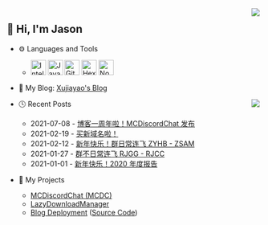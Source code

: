 <img align="right" src="https://github-readme-stats.vercel.app/api?username=xujiayao&include_all_commits=true&show_icons=true&icon_color=66ccff&text_color=c8c8c8&bg_color=343946&disable_animations=true" />

## :wave: Hi, I'm Jason

- :gear: Languages and Tools

  - <img alt="IntelliJ IDEA" src="https://cdn.svgporn.com/logos/intellij-idea.svg" width="30px" height="30px"> <img src="https://raw.githubusercontent.com/jmnote/z-icons/master/svg/java.svg" alt="Java" width = "30px" height = "30px"/> <img src="https://raw.githubusercontent.com/jmnote/z-icons/master/svg/git.svg" alt="Git" width = "30px" height = "30px"/> <img src="https://www.vectorlogo.zone/logos/hexoio/hexoio-icon.svg" alt="Hexo" width = "30px" height = "30px"/> <img src="https://github.com/get-icon/geticon/raw/master/icons/nodejs-icon.svg" alt="Node.js" width = "30px" height = "30px">

- :orange_book: My Blog: [Xujiayao's Blog](https://blog.xujiayao.top/)

<img align="right" src="https://github-readme-stats.vercel.app/api/top-langs/?username=xujiayao&layout=compact&text_color=c8c8c8&bg_color=343946" />

- :clock4: Recent Posts

  - 2021-07-08 - [博客一周年啦！MCDiscordChat 发布](https://blog.xujiayao.top/posts/4ba0a17a/)
  - 2021-02-19 - [买新域名啦！](https://blog.xujiayao.top/posts/29edace0/)
  - 2021-02-12 - [新年快乐！群日常连飞 ZYHB - ZSAM](https://blog.xujiayao.top/posts/140ab620/)
  - 2021-01-27 - [群不日常连飞 RJGG - RJCC](https://blog.xujiayao.top/posts/381c7e40/)
  - 2021-01-01 - [新年快乐！2020 年度报告](https://blog.xujiayao.top/posts/6abf4a82/)

- :hammer: My Projects
  - [MCDiscordChat (MCDC)](https://github.com/Xujiayao/MCDiscordChat)
  - [LazyDownloadManager](https://github.com/Xujiayao/LazyDownloadManager)
  - [Blog Deployment](https://github.com/Xujiayao/Xujiayao.github.io) ([Source Code](https://github.com/Xujiayao/BlogSource))
